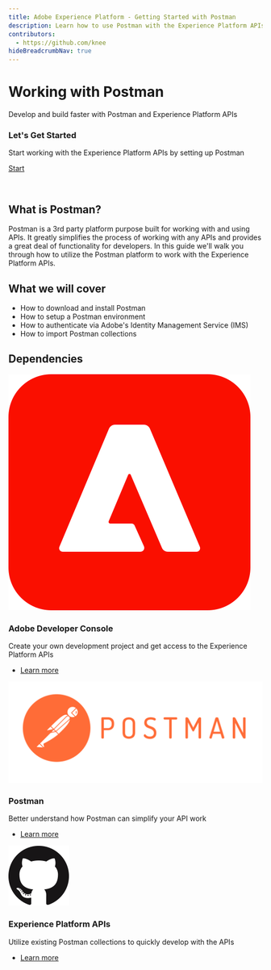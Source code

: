 ```yaml
---
title: Adobe Experience Platform - Getting Started with Postman
description: Learn how to use Postman with the Experience Platform APIs
contributors: 
  - https://github.com/knee
hideBreadcrumbNav: true
---
```


<Hero slots="heading, text" background="rgb(50,50,50)"/>

<!--
![Postman](../images/postman-horizontal.svg)
-->

# Working with Postman

Develop and build faster with Postman and Experience Platform APIs


<AnnouncementBlock slots="heading, text, button" />

### Let's Get Started

Start working with the Experience Platform APIs by setting up Postman

[Start](../download-install/index.md)

<br/>

## What is Postman?

Postman is a 3rd party platform purpose built for working with and using APIs. It greatly simplifies the process of working with any APIs and provides a great deal of functionality for developers. In this guide we'll walk you through how to utilize the Postman platform to work with the Experience Platform APIs.

## What we will cover

- How to download and install Postman
- How to setup a Postman environment
- How to authenticate via Adobe's Identity Management Service (IMS)
- How to import Postman collections


## Dependencies

<!--
- Adobe Developer Console Project
- Postman (3rd Party Software)
- Experience Platform Postman Samples
  - Postman Environment File
  - Identity Management Service APIs
  - Experience Platform APIs

<br/>
<br/>
-->


<ProductCard slots="icon, heading, text, buttons" theme="light" width="33%" />

![Adobe Developer Console](../images/aec-logo.svg)

### Adobe Developer Console

Create your own development project and get access to the Experience Platform APIs

- [Learn more](../../dev-console/getting-started/index.md)


<ProductCard slots="icon, heading, text, buttons" theme="light" width="33%" />

![Postman](../images/postman-horizontal.svg)

### Postman

Better understand how Postman can simplify your API work

- [Learn more](https://www.postman.com/)


<ProductCard slots="icon, heading, text, buttons" theme="light" width="33%" />

![Adobe Developer Console](../images/GitHub-Mark-120px-plus.png)

### Experience Platform APIs

Utilize existing Postman collections to quickly develop with the APIs

- [Learn more](https://github.com/adobe/experience-platform-postman-samples)
